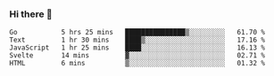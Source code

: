 ### Hi there 👋

<!--
**KLXLjun/KLXLjun** is a ✨ _special_ ✨ repository because its `README.md` (this file) appears on your GitHub profile.

Here are some ideas to get you started:

- 🔭 I’m currently working on ...
- 🌱 I’m currently learning ...
- 👯 I’m looking to collaborate on ...
- 🤔 I’m looking for help with ...
- 💬 Ask me about ...
- 📫 How to reach me: ...
- 😄 Pronouns: ...
- ⚡ Fun fact: ...
-->

<!--START_SECTION:waka-->
```text
Go           5 hrs 25 mins   ███████████████▒░░░░░░░░░   61.70 % 
Text         1 hr 30 mins    ████▒░░░░░░░░░░░░░░░░░░░░   17.16 % 
JavaScript   1 hr 25 mins    ████░░░░░░░░░░░░░░░░░░░░░   16.13 % 
Svelte       14 mins         ▓░░░░░░░░░░░░░░░░░░░░░░░░   02.71 % 
HTML         6 mins          ▒░░░░░░░░░░░░░░░░░░░░░░░░   01.32 % 
```
<!--END_SECTION:waka-->
